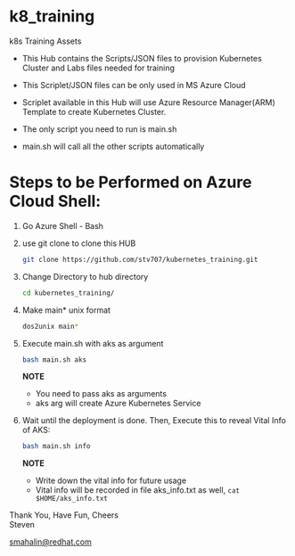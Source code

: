 # k8_training
k8s Training Assets


- This Hub contains the Scripts/JSON files to provision Kubernetes Cluster and Labs files needed for training

- This Scriplet/JSON files can be only used in MS Azure Cloud

- Scriplet available in this Hub will use Azure Resource Manager(ARM) Template to create Kubernetes Cluster.


- The only script you need to run is main.sh

- main.sh will call all the other scripts automatically

# Steps to be Performed on Azure Cloud Shell: 

1. Go Azure Shell - Bash
2. use git clone to clone this HUB
  
   ```sh 
   git clone https://github.com/stv707/kubernetes_training.git
   ```

3. Change Directory to hub directory  

   ```sh 
   cd kubernetes_training/
   ```

4. Make main* unix format 
   ```sh 
   dos2unix main* 
   ``` 

5. Execute main.sh with aks as argument 
   ```sh 
   bash main.sh aks
   ```
   **NOTE**
   - You need to pass aks as arguments
   - aks arg will create Azure Kubernetes Service

6. Wait until the deployment is done. Then, Execute this to reveal Vital Info of AKS: 
   ```sh 
   bash main.sh info 
   ```
   **NOTE**
   - Write down the vital info for future usage
   - Vital info will be recorded in file aks_info.txt as well, ``` cat $HOME/aks_info.txt ```

Thank You, Have Fun, Cheers<br>
Steven<br>

smahalin@redhat.com